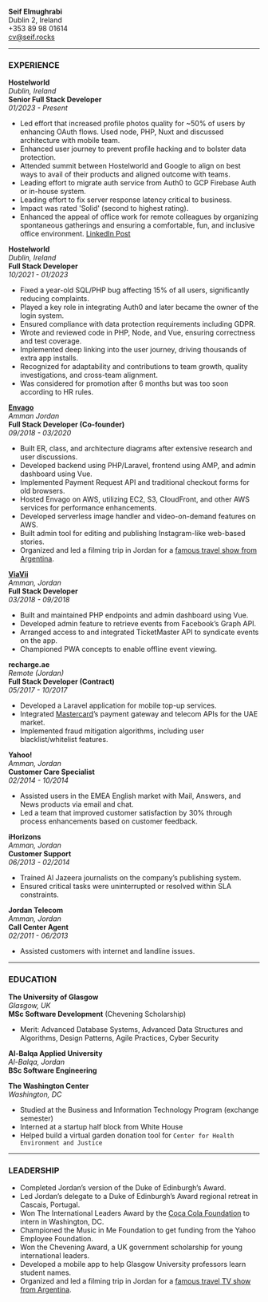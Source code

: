 **Seif Elmughrabi**  
Dublin 2, Ireland  
+353 89 98 01614  
cv@seif.rocks  

---

### **EXPERIENCE**

**Hostelworld**  
*Dublin, Ireland*  
**Senior Full Stack Developer**  
*01/2023 - Present*  
- Led effort that increased profile photos quality for ~50% of users by enhancing OAuth flows. Used node, PHP, Nuxt and discussed architecture with mobile team.
- Enhanced user journey to prevent profile hacking and to bolster data protection.
- Attended summit between Hostelworld and Google to align on best ways to avail of their products and aligned outcome with teams.
- Leading effort to migrate auth service from Auth0 to GCP Firebase Auth or in-house system.
- Leading effort to fix server response latency critical to business.
- Impact was rated 'Solid' (second to highest rating).
- Enhanced the appeal of office work for remote colleagues by organizing spontaneous gatherings and ensuring a comfortable, fun, and inclusive office environment. [LinkedIn Post](https://www.linkedin.com/posts/seifjo_at-hostelworld-group-we-are-passionate-about-activity-7208773079710208000-UQEt?utm_source=share&utm_medium=member_desktop)

**Hostelworld**  
*Dublin, Ireland*  
**Full Stack Developer**  
*10/2021 - 01/2023*  
- Fixed a year-old SQL/PHP bug affecting 15% of all users, significantly reducing complaints.
- Played a key role in integrating Auth0 and later became the owner of the login system.
- Ensured compliance with data protection requirements including GDPR.
- Wrote and reviewed code in PHP, Node, and Vue, ensuring correctness and test coverage.
- Implemented deep linking into the user journey, driving thousands of extra app installs.
- Recognized for adaptability and contributions to team growth, quality investigations, and cross-team alignment.
- Was considered for promotion after 6 months but was too soon according to HR rules.

**[Envago](https://agitated-shaw-a5049a.netlify.app/assets/videos/envago-demo.mp4)**  
*Amman Jordan*  
**Full Stack Developer (Co-founder)**  
*09/2018 - 03/2020*  
- Built ER, class, and architecture diagrams after extensive research and user discussions.
- Developed backend using PHP/Laravel, frontend using AMP, and admin dashboard using Vue.
- Implemented Payment Request API and traditional checkout forms for old browsers.
- Hosted Envago on AWS, utilizing EC2, S3, CloudFront, and other AWS services for performance enhancements.
- Developed serverless image handler and video-on-demand features on AWS.
- Built admin tool for editing and publishing Instagram-like web-based stories.
- Organized and led a filming trip in Jordan for a [famous travel show from Argentina](https://www.youtube.com/watch?v=X_kstCGsP_U).

**[ViaVii](https://viavii.com/)**  
*Amman, Jordan*  
**Full Stack Developer**  
*03/2018 - 09/2018*  
- Built and maintained PHP endpoints and admin dashboard using Vue.
- Developed admin feature to retrieve events from Facebook’s Graph API.
- Arranged access to and integrated TicketMaster API to syndicate events on the app.
- Championed PWA concepts to enable offline event viewing.

**recharge.ae**  
*Remote (Jordan)*  
**Full Stack Developer (Contract)**  
*05/2017 - 10/2017*  
- Developed a Laravel application for mobile top-up services.
- Integrated [Mastercard](https://www.mastercard.com/gateway/payment-solutions/accept-payments.html)’s payment gateway and telecom APIs for the UAE market.
- Implemented fraud mitigation algorithms, including user blacklist/whitelist features.

**Yahoo!**  
*Amman, Jordan*  
**Customer Care Specialist**  
*02/2014 - 10/2014*  
- Assisted users in the EMEA English market with Mail, Answers, and News products via email and chat.
- Led a team that improved customer satisfaction by 30% through process enhancements based on customer feedback.

**iHorizons**  
*Amman, Jordan*  
**Customer Support**  
*06/2013 - 02/2014*  
- Trained Al Jazeera journalists on the company’s publishing system.
- Ensured critical tasks were uninterrupted or resolved within SLA constraints.

**Jordan Telecom**  
*Amman, Jordan*  
**Call Center Agent**  
*02/2011 - 06/2013*  
- Assisted customers with internet and landline issues.

---

### EDUCATION

**The University of Glasgow**  
*Glasgow, UK*  
**MSc Software Development** (Chevening Scholarship)  
- Merit: Advanced Database Systems, Advanced Data Structures and Algorithms, Design Patterns, Agile Practices, Cyber Security

**Al-Balqa Applied University**  
*Al-Balqa, Jordan*  
**BSc Software Engineering**

**The Washington Center**  
*Washington, DC*  
- Studied at the Business and Information Technology Program (exchange semester)  
- Interned at a startup half block from White House  
- Helped build a virtual garden donation tool for `Center for Health Environment and Justice`  

---

### LEADERSHIP

- Completed Jordan’s version of the Duke of Edinburgh’s Award.
- Led Jordan’s delegate to a Duke of Edinburgh’s Award regional retreat in Cascais, Portugal.
- Won The International Leaders Award by the [Coca Cola Foundation](https://drive.google.com/file/d/1VTZStWu77qkpo96Y-z3LFef0m0DQHW7S/view) to intern in Washington, DC.
- Championed the Music in Me Foundation to get funding from the Yahoo Employee Foundation.
- Won the Chevening Award, a UK government scholarship for young international leaders.
- Developed a mobile app to help Glasgow University professors learn student names.
- Organized and led a filming trip in Jordan for a [famous travel TV show from Argentina](https://www.youtube.com/watch?v=X_kstCGsP_U).
